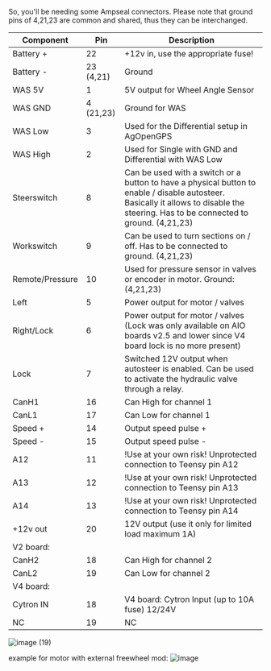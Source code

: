So, you'll be needing some Ampseal connectors.
Please note that ground pins of 4,21,23 are common and shared, thus they can be interchanged.

|Component|Pin|Description|
|---------|---|-----------|
|Battery +  | 22 | +12v in, use the appropriate fuse! |
|Battery -  | 23 (4,21) | Ground |
|WAS 5V     | 1 | 5V output for Wheel Angle Sensor |
|WAS GND    | 4 (21,23) | Ground for WAS |
|WAS Low    | 3 | Used for the Differential setup in AgOpenGPS |
|WAS High   | 2 | Used for Single with GND and Differential with WAS Low |
|Steerswitch| 8 | Can be used with a switch or a button to have a physical button to enable / disable autosteer. Basically it allows to disable the steering. Has to be connected to ground. (4,21,23) |
|Workswitch | 9 | Can be used to turn sections on / off. Has to be connected to ground. (4,21,23) |
|Remote/Pressure|10| Used for pressure sensor in valves or encoder in motor. Ground: (4,21,23)|
|Left       | 5 | Power output for motor / valves |
|Right/Lock | 6 | Power output for motor / valves (Lock was only available on AIO boards v2.5 and lower since V4 board lock is no more present)  |
|Lock       | 7 | Switched 12V output when autosteer is enabled. Can be used to activate the hydraulic valve through a relay.|
|CanH1      | 16 | Can High for channel 1 |
|CanL1      | 17 | Can Low for channel 1 |
|Speed +    | 14 | Output speed pulse + |
|Speed -    | 15 | Output speed pulse - |
|A12        | 11 | !Use at your own risk! Unprotected connection to Teensy pin A12 |
|A13        | 12 | !Use at your own risk! Unprotected connection to Teensy pin A13 |
|A14        | 13 | !Use at your own risk! Unprotected connection to Teensy pin A14 |
|+12v out   | 20 | 12V output (use it only for limited load maximum 1A) |
| V2 board: |    |   |
|CanH2      | 18 | Can High for channel 2 |
|CanL2      | 19 | Can Low for channel 2 |
| V4 board: |    |   |
|Cytron  IN | 18 | V4 board: Cytron Input (up to 10A fuse) 12/24V |
|NC         | 19 | NC |


![image (19)](https://user-images.githubusercontent.com/9885921/213875244-f9fd5e39-307e-45f7-8bf9-f9dea7f83627.png)

example for motor with external freewheel mod:
![image](https://github.com/AgHardware/Boards/assets/9885921/7f6cb7c2-dc77-4e91-b723-3f6c541b03dc)

